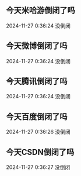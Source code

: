 ## 今天米哈游倒闭了吗

2024-11-27 0:36:24 没倒闭

## 今天微博倒闭了吗

2024-11-27 0:36:24 没倒闭

## 今天腾讯倒闭了吗

2024-11-27 0:36:24 没倒闭

## 今天百度倒闭了吗

2024-11-27 0:36:26 没倒闭

## 今天CSDN倒闭了吗

2024-11-27 0:36:27 没倒闭

